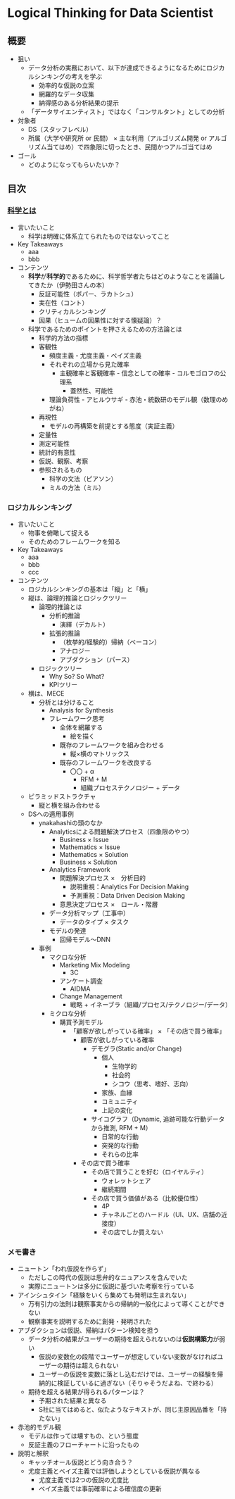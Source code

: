 # Logical Thinking for Data Scientist
## 概要
- 狙い
	- データ分析の実務において、以下が達成できるようになるためにロジカルシンキングの考えを学ぶ
		- 効率的な仮説の立案
		- 網羅的なデータ収集
		- 納得感のある分析結果の提示
	- 「データサイエンティスト」ではなく「コンサルタント」としての分析
- 対象者
	- DS（スタッフレベル）
	- 所属（大学や研究所 or 民間） × 主な利用（アルゴリズム開発 or アルゴリズム当てはめ）で四象限に切ったとき、民間かつアルゴ当てはめ
- ゴール
	- どのようになってもらいたいか？


## 目次
### [科学とは](/01_What_Is_Science.md)
- 言いたいこと
	- 科学は明確に体系立てられたものではないってこと
- Key Takeaways
	- aaa
	- bbb
- コンテンツ
	- **科学**が**科学的**であるために、科学哲学者たちはどのようなことを議論してきたか（伊勢田さんの本）
		- 反証可能性（ポパー、ラカトシュ）
		- 実在性（コント）
		- クリティカルシンキング
		- 因果（ヒュームの因果性に対する懐疑論）？
	- 科学であるためのポイントを押さえるための方法論とは
		- 科学的方法の指標
       	- 客観性
          	- 頻度主義・尤度主義・ベイズ主義
          	- それぞれの立場から見た確率
          		- 主観確率と客観確率
         		 		- 信念としての確率
         		 		- コルモゴロフの公理系 
             		- 蓋然性、可能性
             - 理論負荷性
             		- アヒルウサギ
             		- 赤池・統数研のモデル観（数理のめがね）
		- 再現性
			- モデルの再構築を前提とする態度（実証主義）
		- 定量性
		- 測定可能性
		- 統計的有意性
		- 仮説、観察、考察
		- 参照されるもの
			- 科学の文法（ピアソン）
			- ミルの方法（ミル）

### ロジカルシンキング
- 言いたいこと
	- 物事を俯瞰して捉える
	- そのためのフレームワークを知る
- Key Takeaways
	- aaa
	- bbb
	- ccc
- コンテンツ
	- ロジカルシンキングの基本は「縦」と「横」
	- 縦は、論理的推論とロジックツリー
		- 論理的推論とは
			- 分析的推論
				- 演繹（デカルト）
			- 拡張的推論
				- （枚挙的/経験的）帰納（ベーコン）
				- アナロジー
				- アブダクション（パース）
		- ロジックツリー
			- Why So? So What?
			- KPIツリー
	- 横は、MECE
		- 分析とは分けること
			- Analysis for Synthesis
			- フレームワーク思考
				- 全体を網羅する
					- 絵を描く
				- 既存のフレームワークを組み合わせる
					- 縦×横のマトリックス
				- 既存のフレームワークを改良する
					- 〇〇 + α
						- RFM + M
						- 組織プロセステクノロジー + データ
	- ピラミッドストラクチャ
		- 縦と横を組み合わせる
	- DSへの適用事例
		- ynakahashiの頭のなか
			- Analyticsによる問題解決プロセス（四象限のやつ）
				- Business × Issue
				- Mathematics × Issue
				- Mathematics × Solution
				- Business × Solution 
			- Analytics Framework
				- 問題解決プロセス ×　分析目的
					- 説明重視：Analytics For Decision Making
					- 予測重視：Data Driven Decision Making
				- 意思決定プロセス ×　ロール・階層
			- データ分析マップ（工事中）
				- データのタイプ × タスク
			- モデルの発達
				- 回帰モデル〜DNN
		- 事例
			- マクロな分析
				- Marketing Mix Modeling
					- 3C
				- アンケート調査
					- AIDMA
				- Change Management
					- 戦略 + イネーブラ（組織/プロセス/テクノロジー/データ）
			- ミクロな分析
				- 購買予測モデル
					- 「顧客が欲しがっている確率」 × 「その店で買う確率」
						- 顧客が欲しがっている確率
							- デモグラ(Static and/or Change)
								- 個人
									- 生物学的
									- 社会的
									- シコウ（思考、嗜好、志向）
								- 家族、血縁
								- コミュニティ
								- 上記の変化
							- サイコグラフ（Dynamic, 追跡可能な行動データから推測, RFM + M）
								- 日常的な行動
								- 突発的な行動
								- それらの比率
						- その店で買う確率
							- その店で買うことを好む（ロイヤルティ）
								- ウォレットシェア
								- 継続期間
							- その店で買う価値がある（比較優位性）
								- 4P
								- チャネルごとのハードル（UI、UX、店舗の近接度）
								- その店でしか買えない


### メモ書き
- ニュートン「われ仮説を作らず」
	- ただしこの時代の仮説は思弁的なニュアンスを含んでいた
	- 実際にニュートンは多分に仮説に基づいた考察を行っている
- アインシュタイン「経験をいくら集めても発明は生まれない」
	- 万有引力の法則は観察事実からの帰納的一般化によって導くことができない
	- 観察事実を説明するために創発・発明された
- アブダクションは仮説、帰納はパターン検知を担う
	- データ分析の結果がユーザーの期待を超えられないのは**仮説構築力**が弱い
		- 仮説の変数化の段階でユーザーが想定していない変数がなければユーザーの期待は超えられない
		- ユーザーの仮説を変数に落とし込むだけでは、ユーザーの経験を帰納的に検証しているに過ぎない（そりゃそうだよね、で終わる）
	- 期待を超える結果が得られるパターンは？
		- 予期された結果と異なる
		- S社に当てはめると、似たようなテキストが、同じ主原因品番を「持たない」
- 赤池的モデル観
	- モデルは作っては壊すもの、という態度
	- 反証主義のフローチャートに沿ったもの
- 説明と解釈
	- キャッチオール仮説とどう向き合う？
	- 尤度主義とベイズ主義では評価しようとしている仮説が異なる
		- 尤度主義では2つの仮説の尤度比
		- ベイズ主義では事前確率による確信度の更新

